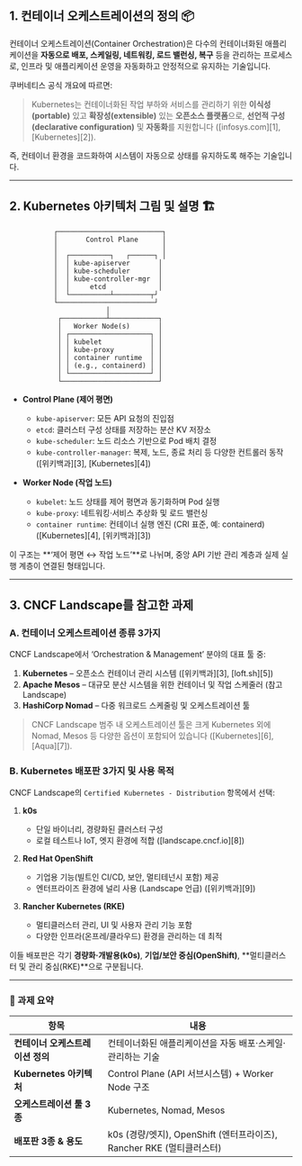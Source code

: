 ## 1. 컨테이너 오케스트레이션의 정의 📦

컨테이너 오케스트레이션(Container Orchestration)은 다수의 컨테이너화된 애플리케이션을 **자동으로 배포, 스케일링, 네트워킹, 로드 밸런싱, 복구** 등을 관리하는 프로세스로, 인프라 및 애플리케이션 운영을 자동화하고 안정적으로 유지하는 기술입니다.

쿠버네티스 공식 개요에 따르면:

> Kubernetes는 컨테이너화된 작업 부하와 서비스를 관리하기 위한 **이식성(portable)** 있고 **확장성(extensible)** 있는 **오픈소스 플랫폼**으로, **선언적 구성(declarative configuration)** 및 **자동화**를 지원합니다 ([infosys.com][1], [Kubernetes][2]).

즉, 컨테이너 환경을 코드화하여 시스템이 자동으로 상태를 유지하도록 해주는 기술입니다.

---

## 2. Kubernetes 아키텍처 그림 및 설명 🏗

```
           ┌──────────────────────────┐
           │       Control Plane      │
           │                          │
           │  ┌──────────┐   ┌──────┐ │
           │  │ kube-apiserver       │
           │  │ kube-scheduler       │
           │  │ kube-controller-mgr  │
           │  │     etcd             │
           │  └──────────┴─────────┬┘
           └────────────────────────┘
                        │
            ┌───────────┴────────────┐
            │   Worker Node(s)       │
            │ ┌────────────────────┐ │
            │ │ kubelet            │ │
            │ │ kube-proxy         │ │
            │ │ container runtime  │ │
            │ │ (e.g., containerd) │ │
            │ └────────────────────┘ │
            └────────────────────────┘
```

-   **Control Plane (제어 평면)**

    -   `kube-apiserver`: 모든 API 요청의 진입점
    -   `etcd`: 클러스터 구성 상태를 저장하는 분산 KV 저장소
    -   `kube-scheduler`: 노드 리소스 기반으로 Pod 배치 결정
    -   `kube-controller-manager`: 복제, 노드, 종료 처리 등 다양한 컨트롤러 동작 ([위키백과][3], [Kubernetes][4])

-   **Worker Node (작업 노드)**

    -   `kubelet`: 노드 상태를 제어 평면과 동기화하며 Pod 실행
    -   `kube-proxy`: 네트워킹·서비스 추상화 및 로드 밸런싱
    -   `container runtime`: 컨테이너 실행 엔진 (CRI 표준, 예: containerd) ([Kubernetes][4], [위키백과][3])

이 구조는 **‘제어 평면 ↔ 작업 노드’**로 나뉘며, 중앙 API 기반 관리 계층과 실제 실행 계층이 연결된 형태입니다.

---

## 3. CNCF Landscape를 참고한 과제

### A. 컨테이너 오케스트레이션 종류 3가지

CNCF Landscape에서 ‘Orchestration & Management’ 분야의 대표 툴 중:

1. **Kubernetes** – 오픈소스 컨테이너 관리 시스템 ([위키백과][3], [loft.sh][5])
2. **Apache Mesos** – 대규모 분산 시스템을 위한 컨테이너 및 작업 스케줄러 (참고 Landscape)
3. **HashiCorp Nomad** – 다중 워크로드 스케줄링 및 오케스트레이션 툴

> CNCF Landscape 범주 내 오케스트레이션 툴은 크게 Kubernetes 외에 Nomad, Mesos 등 다양한 옵션이 포함되어 있습니다 ([Kubernetes][6], [Aqua][7]).

### B. Kubernetes 배포판 3가지 및 사용 목적

CNCF Landscape의 `Certified Kubernetes - Distribution` 항목에서 선택:

1. **k0s**

    - 단일 바이너리, 경량화된 클러스터 구성
    - 로컬 테스트나 IoT, 엣지 환경에 적합 ([landscape.cncf.io][8])

2. **Red Hat OpenShift**

    - 기업용 기능(빌트인 CI/CD, 보안, 멀티테넌시 포함) 제공
    - 엔터프라이즈 환경에 널리 사용 (Landscape 언급) ([위키백과][9])

3. **Rancher Kubernetes (RKE)**

    - 멀티클러스터 관리, UI 및 사용자 관리 기능 포함
    - 다양한 인프라(온프레/클라우드) 환경을 관리하는 데 최적

이들 배포판은 각기 **경량화·개발용(k0s)**, **기업/보안 중심(OpenShift)**, \*\*멀티클러스터 및 관리 중심(RKE)\*\*으로 구분됩니다.

---

### 📌 과제 요약

| 항목                             | 내용                                                                  |
| -------------------------------- | --------------------------------------------------------------------- |
| **컨테이너 오케스트레이션 정의** | 컨테이너화된 애플리케이션을 자동 배포·스케일·관리하는 기술            |
| **Kubernetes 아키텍처**          | Control Plane (API 서브시스템) + Worker Node 구조                     |
| **오케스트레이션 툴 3종**        | Kubernetes, Nomad, Mesos                                              |
| **배포판 3종 & 용도**            | k0s (경량/엣지), OpenShift (엔터프라이즈), Rancher RKE (멀티클러스터) |
